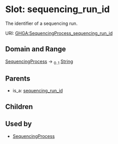 
# Slot: sequencing_run_id


The identifier of a sequencing run.

URI: [GHGA:SequencingProcess_sequencing_run_id](https://w3id.org/GHGA/SequencingProcess_sequencing_run_id)


## Domain and Range

[SequencingProcess](SequencingProcess.md) &#8594;  <sub>0..1</sub> [String](types/String.md)

## Parents

 *  is_a: [sequencing_run_id](sequencing_run_id.md)

## Children


## Used by

 * [SequencingProcess](SequencingProcess.md)
